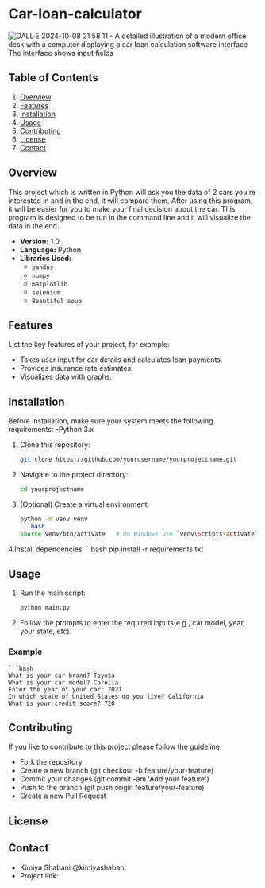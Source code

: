 # Car-loan-calculator
![DALL·E 2024-10-08 21 58 11 - A detailed illustration of a modern office desk with a computer displaying a car loan calculation software interface  The interface shows input fields](https://github.com/user-attachments/assets/af6f0dac-3ef7-4f55-9888-1dd70bdf223a)

## Table of Contents

1. [Overview](#overview)
2. [Features](#features)
3. [Installation](#installation)
4. [Usage](#usage)
5. [Contributing](#contributing)
6. [License](#license)
7. [Contact](#contact)

## Overview

This project which is written in Python will ask you the data of 2 cars you're interested in and in the end, it will compare them. After using this program, it will be easier for you to make your final decision about the car. This program is designed to be run in the command line and it will visualize the data in the end.

- **Version:** 1.0
- **Language:** Python
- **Libraries Used:** 
    - `pandas`
    - `numpy`
    - `matplotlib`
    - `selenium`
    - `Beautiful soup`

## Features

List the key features of your project, for example:

- Takes user input for car details and calculates loan payments.
- Provides insurance rate estimates.
- Visualizes data with graphs.

## Installation

Before installation, make sure your system meets the following requirements:
    -Python 3.x

1. Clone this repository:
   ```bash
   git clone https://github.com/yourusername/yourprojectname.git
2. Navigate to the project directory:
     ```bash
   cd yourprojectname
3. (Optional) Create a virtual environment:
    ```bash
    python -m venv venv
    ```bash
    source venv/bin/activate   # On Windows use `venv\Scripts\activate`
4.Install dependencies
    ```bash
    pip install -r requirements.txt

## Usage
1. Run the main script:
   ```bash
   python main.py
2. Follow the prompts to enter the required inputs(e.g., car model, year, your state, etc).
### Example
    ```bash
    What is your car brand? Toyota
    What is your car model? Corolla
    Enter the year of your car: 2021
    In which state of United States do you live? California
    What is your credit score? 720

## Contributing
If you like to contribute to this project please follow the guideline:
- Fork the repository
- Create a new branch (git checkout -b feature/your-feature)
- Commit your changes (git commit -am 'Add your feature')
- Push to the branch (git push origin feature/your-feature)
- Create a new Pull Request

## License
## Contact
  - Kimiya Shabani @kimiyashabani
  - Project link: 

    


